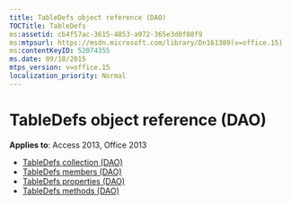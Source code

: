 ```yaml
---
title: TableDefs object reference (DAO)
TOCTitle: TableDefs
ms:assetid: cb4f57ac-3615-4853-a972-365e3d0f08f9
ms:mtpsurl: https://msdn.microsoft.com/library/Dn161389(v=office.15)
ms:contentKeyID: 52074355
ms.date: 09/18/2015
mtps_version: v=office.15
localization_priority: Normal
---
```


# TableDefs object reference (DAO)

**Applies to**: Access 2013, Office 2013

- [TableDefs collection (DAO)](tabledefs-collection-dao.md)
- [TableDefs members (DAO)](tabledefs-members-dao.md)
- [TableDefs properties (DAO)](tabledefs-properties-dao.md)
- [TableDefs methods (DAO)](tabledefs-methods-dao.md)

